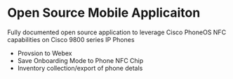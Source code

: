 # Open Source Mobile Applicaiton
Fully documented open source application to leverage Cisco PhoneOS NFC capabilities on Cisco 9800 series IP Phones
* Provsion to Webex
* Save Onboarding Mode to Phone NFC Chip
* Inventory collection/export of phone detals 
